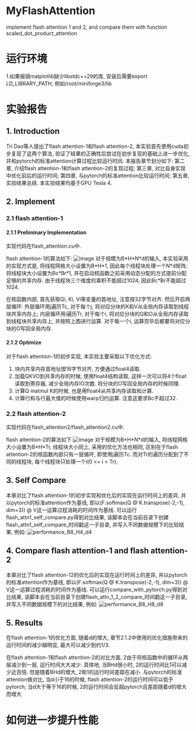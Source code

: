# MyFlashAttention
implement flash attention 1 and 2, and compare them with function scaled_dot_product_attention

# 运行环境
1.如果报错matplotlib缺少libstdc++29的库, 安装后需要export LD_LIBRARY_PATH, 例如/root/miniforge3/lib

# 实验报告
## 1. Introduction
Tri Dao等人提出了flash attention-1和flash attention-2, 本实验首先使用cuda初步复现了这两个算法, 验证了结果的正确性后尝试在初步复现的基础上进一步优化, 并和pytorch的标准attention计算过程比较运行时间. 本报告章节划分如下: 第二章, 介绍flash attention-1和flash attention-2的复现过程; 第三章, 对比自身实现中优化前后的运行时间; 第四章, 与pytorch的标准attention比较运行时间; 第五章, 实验结果总结. 本实验结果均基于GPU Tesla 4.

## 2. Implement
### 2.1 flash attention-1
#### 2.1.1 Preliminary Implementation
实现代码在flash_attention.cu中.

flash attention-1的算法如下:
![image](https://github.com/user-attachments/assets/4105f7c9-0b5d-43ec-a7bb-769a4af60003)
对于规模为B\*H\*N\*d的输入, 本实验采用的实现方式是, 将线程网格大小设置为B\*H\*1, 因此每个线程块处理一个N\*d矩阵; 将线程块大小设置为Bc\*Br\*1, 并在启动核函数之前采用动态分配的方式提前分配足够的共享内存. 由于线程块三个维度的乘积不能超过1024, 因此Bc\*Br不能超过1024.

在核函数内部, 首先获取Qi, Ki, Vi等变量的首地址, 注意按32字节对齐. 然后开启两层循环: 外层循环用j遍历Tc, 对于每个j, 将对应分块的K和V从全局内存读取到线程块共享内存上; 内层循环用i遍历Tr, 对于每个i, 将对应分块的Q和O从全局内存读取到线程块共享内存上, 并按照上图进行运算. 对于每一个i, 运算完毕后都要将对应分块的O写回全局内存.

#### 2.1.2 Optimize
对于flash attention-1的初步实现, 本实验主要采取以下优化方式:
1. 块内共享内存首地址按16字节对齐, 方便通过float4读取.
2. 加载QKVO到共享内存的时候, 使用float4结构读取, 这样一次可以将4个float读取到寄存器, 减少全局内存IO次数. 将分块的O写回全局内存的时候同理.
3. 计算Q matmul K的时候, 也是用float4从共享内存读取和计算.
4. 计算行和与行最大值的时候使用warp归约运算. 注意这要求Bc不超过32.

### 2.2 flash attention-2
实现代码在flash_attention2/flash_attention2.cu中.

flash attention-2的算法如下
![image](https://github.com/user-attachments/assets/b140b522-20ed-4336-b2a8-bd8e5926670a)
对于规模为B\*H\*N\*d的输入, 将线程网格大小设置为B\*H\*Tr, 线程块大小同上, 采用的优化方法也相同, 区别在于flash attention-2的核函数内部只有一层循环, 即使用j遍历Tc. 而对Tr的遍历分配到了不同的线程块, 每个线程块只处理一个i(0 <= i < Tr).

## 3. Self Compare
本章对比了flash attention-1的初步实现和优化后的实现在运行时间上的差异, 并以pytorch的标准attention作为基线, 即以(F.softmax(Q @ K.transpose(-2,-1), dim=3)) @ V这一运算过程消耗的时间作为基线. 可以运行flash_attn1_self_compare.py得到对比结果, 该脚本会在当前目录下创建flash_attn1_self_compare_时间戳这一子目录, 并写入不同数据规模下的比较结果, 例如:
![performance_B8_H4_d4](https://github.com/user-attachments/assets/bb136b8e-b56b-40ed-b6b9-d4f6d13ee99a)

## 4. Compare flash attention-1 and flash attention-2 
本章对比了flash attention-12的优化后的实现在运行时间上的差异, 并以pytorch的标准attention作为基线, 即以(F.softmax(Q @ K.transpose(-2,-1), dim=3)) @ V这一运算过程消耗的时间作为基线. 可以运行compare_with_pytorch.py得到对比结果, 该脚本会在当前目录下创建flash_attn_1_2_compare_时间戳这一子目录, 并写入不同数据规模下的对比结果, 例如:
![performance_B8_H8_d8](https://github.com/user-attachments/assets/c0ab8050-06cb-4eb1-b8cf-abb1ffb77759)

## 5. Results
在flash attention-1的优化方面, 随着d的增大, 章节2.1.2中使用的优化措施带来的运行时间的减少越明显, 最大可以减少到约1/3.

在flash attention-1和flash attention-2的对比方面, 2由于将核函数中的循环从两层减少到一层, 运行时间大大减少. 具体地, 当BHd很小时, 2的运行时间比1可以减少近百倍. 但是随着BHd的增大, 2和1的运行时间差距在减小.
与pytorch的标准attention做对比, 当d小于16的时候, flash attention-2的运行时间可以低于pytorch; 当d大于等于16的时候, 2的运行时间会反超pytorch且差距随着d的增大而增大



# 如何进一步提升性能
